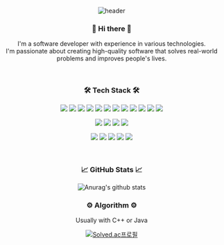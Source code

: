 <div align="center">
  
![header](https://capsule-render.vercel.app/api?type=waving&color=auto&height=300&section=header&text=kosy318%20github&fontSize=90&animation=fadeIn&fontAlignY=38&desc=welcome!&descAlignY=51&descAlign=80)

</div>
  
<h3 align="center">👋 Hi there 👋</h3>

<p align="center">
  I'm a software developer with experience in various technologies.<br>I'm passionate about creating high-quality software that solves real-world problems and improves people's lives.
</p><br>


<h3 align="center">🛠 Tech Stack 🛠</h3>

<p align="center">
  <img src="https://img.shields.io/badge/Java-007396?style=flat&logo=OpenJDK&logoColor=white"/>
  <img src="https://img.shields.io/badge/C++-00599C?style=flat-square&logo=c%2B%2B&logoColor=white"/>
  <img src="https://img.shields.io/badge/Python-3776AB?style=flat-square&logo=Python&logoColor=white"/>
  <img src="https://img.shields.io/badge/Spring-6DB33F?style=flat-square&logo=Spring&logoColor=white"/>
  <img src="https://img.shields.io/badge/SpringBoot-6DB33F?style=flat-square&logo=SpringBoot&logoColor=white"/>
  <img src="https://img.shields.io/badge/TDD-red?style=flat-square"/>
  <img src="https://img.shields.io/badge/MySQL-4479A1?style=flat-square&logo=MySQL&logoColor=white"/> 
  <img src="https://img.shields.io/badge/MariaDB-003545?style=flat-square&logo=MariaDB&logoColor=white"/> 
  <img src="https://img.shields.io/badge/MongoDB-47A248?style=flat-square&logo=MongoDB&logoColor=white"/>
  <img src="https://img.shields.io/badge/Redis-DC382D?style=flat-square&logo=Redis&logoColor=white"/>
  <img src="https://img.shields.io/badge/JPA-007396?style=flat-square&logo=Java&logoColor=white"/>
  <img src="https://img.shields.io/badge/MyBatis-4E2A8E?style=flat-square&logo=MyBatis&logoColor=white"/>
</p>
<p align="center">
  <img src="https://img.shields.io/badge/AWS-232F3E?style=flat-square&logo=Amazon%20AWS&logoColor=white"/>
  <img src="https://img.shields.io/badge/Docker-2496ED?style=flat-square&logo=Docker&logoColor=white"/>
  <img src="https://img.shields.io/badge/ELK-005571?style=flat-square&logo=elastic-stack&logoColor=white"/>
  <img src="https://img.shields.io/badge/Jira-0052CC?style=flat-square&logo=Jira&logoColor=white"/>
</p>
<p align="center">
  <img src="https://img.shields.io/badge/HTML5-E34F26?style=flat-square&logo=HTML5&logoColor=white"/>
  <img src="https://img.shields.io/badge/CSS3-1572B6?style=flat-square&logo=CSS3&logoColor=white"/>
  <img src="https://img.shields.io/badge/JavaScript-F7DF1E?style=flat-square&logo=JavaScript&logoColor=black"/>
  <img src="https://img.shields.io/badge/Bootstrap-563D7C?style=flat-square&logo=Bootstrap&logoColor=white"/>
  <img src="https://img.shields.io/badge/Vue.js-4FC08D?style=flat-square&logo=Vue.js&logoColor=white"/>
</p>

<br/>

<h3 align="center">📈 GitHub Stats 📈</h3>

<div align="center">

![Anurag's github stats](https://github-readme-stats-chi-kohl-96.vercel.app/api?username=kosy318&show_icons=true&theme=transparent)

</div>

<h3 align="center">⚙ Algorithm ⚙</h3>


<div align="center">
Usually with C++ or Java
  
[![Solved.ac프로필](http://mazassumnida.wtf/api/v2/generate_badge?boj=sooy30)](https://solved.ac/sooy30)

</div>

<br/>
